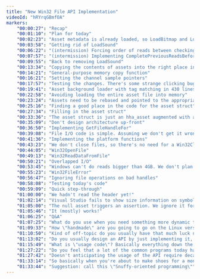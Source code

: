 ```yaml
---
title: "New Win32 File API Implementation"
videoId: "hRYrqGBmfOA"
markers:
    "00:00:27": "Recap"
    "00:01:10": "Plan for today"
    "00:02:23": "Asset metadata is already loaded, so LoadBitmap and LoadSound reduce to just fetching the data"
    "00:03:58": "Getting rid of LoadSound"
    "00:06:22": "(intermission) Forcing order of reads between checking if an asset is loaded and accessing it"
    "00:07:57": "(intermission) Implementing CompletePreviousReadsBeforeFutureReads"
    "00:09:55": "Back to removing LoadSound"
    "00:13:34": "Copying the contents of assets into the right place in memory"
    "00:14:21": "General-purpose memory copy function"
    "00:16:21": "Setting the channel sample pointers"
    "00:17:57": "Testing the changes. There's some strange clicking bug going on, probably not related to today's changes. We'll do the debugging later"
    "00:19:41": "Asset background loader with tag matching in 430 lines of code!"
    "00:22:58": "Avoiding loading the entire asset file into memory"
    "00:23:24": "Assets need to be rebased and pointed to the appropriate file through a file index"
    "00:25:16": "Finding a good place in the code for the asset struct"
    "00:27:34": "Filling in the asset struct"
    "00:33:36": "The asset struct is just an hha_asset augmented with a file index"
    "00:35:09": "Don't design architecture up-front"
    "00:36:50": "Implementing GetFileHandleFor"
    "00:39:08": "File I/O code is simple. Assuming we don't get it wrong, we'll save time by writing it now and testing it together with the code we just wrote. The alternative would involve writing some extra test code"
    "00:41:36": "Implementing the platform functions"
    "00:43:23": "We don't close files, so there's no need for a Win32CloseFile function"
    "00:44:05": "Win32OpenFile"
    "00:49:13": "Win32ReadDataFromFile"
    "00:50:21": "Overlapped I/O"
    "00:53:45": "Windows can't do reads bigger than 4GB. We don't plan on reading assets of that size, but let's assert against that situation, just in case"
    "00:55:23": "Win32FileError"
    "00:56:47": "Ignoring file operations on bad handles"
    "00:58:08": "Testing today's code"
    "00:59:09": "Quick step-through"
    "01:00:00": "We hadn't read the header yet!"
    "01:02:14": "Visual Studio fails to show size information on symbols outside the current running executable"
    "01:05:00": "The null asset triggers an assertion. We ignore it for the moment"
    "01:05:46": "It (mostly) works!"
    "01:06:25": "Q&A"
    "01:07:25": "What do you use when you need something more dynamic than arenas? Default to VirtualAlloc/malloc? Something completely different?"
    "01:09:33": "How \"handmade\" are you going to go on the Linux version?"
    "01:10:50": "Kind of off-topic do you usually have that much luck not getting bugs?"
    "01:13:02": "Do you usually design an API by just implementing it, or do you try to define the interface first?"
    "01:15:49": "What is \"usage code\"? Basically everything down the line that awaits to be fed data?"
    "01:27:22": "Do you feel that a lot of the common programs today have \"bloated\" code (much unnecessary code or something along those lines), and/or that coders need to learn to simplify/barebone their code?"
    "01:27:42": "Doesn't anticipating the usage of the API require decades of work?"
    "01:33:14": "So basically when you're about to make shoes for a monster, you don't assume how many legs or toes it has, let it stomp around and then use the footprints to make the shoes"
    "01:33:44": "Suggestion: call this \"Snuffy-oriented programming\""
---
```


